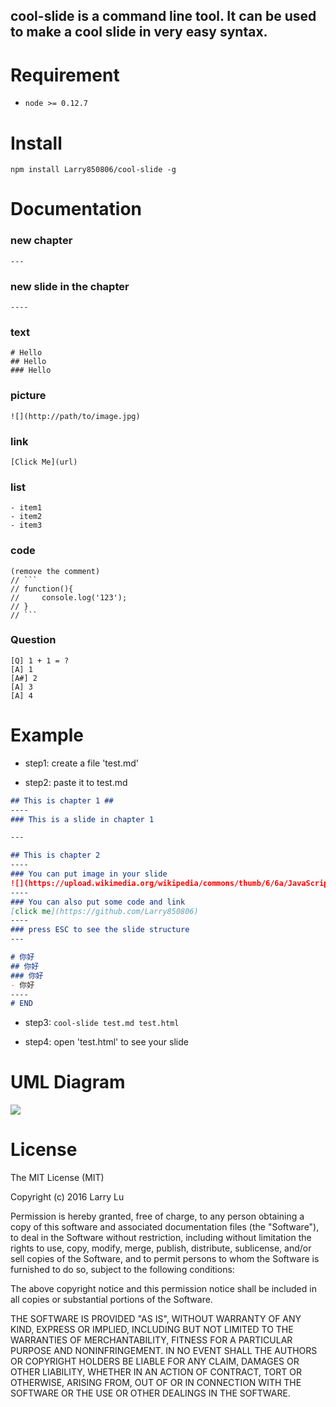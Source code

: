 ## cool-slide is a command line tool. It can be used to make a cool slide in very easy syntax. 

# Requirement

- `node >= 0.12.7`

# Install

```
npm install Larry850806/cool-slide -g
```
# Documentation

### new chapter
`---`
### new slide in the chapter
`----`
### text
```
# Hello
## Hello
### Hello
```
### picture
`![](http://path/to/image.jpg)`
### link
`[Click Me](url)`
### list
```
- item1
- item2
- item3
```
### code
```
(remove the comment)
// ```
// function(){
//     console.log('123');
// }
// ```
```
### Question
```
[Q] 1 + 1 = ?
[A] 1
[A#] 2
[A] 3
[A] 4
```

# Example

- step1: create a file 'test.md'

- step2: paste it to test.md

```markdown
## This is chapter 1 ##
----
### This is a slide in chapter 1

---

## This is chapter 2
----
### You can put image in your slide
![](https://upload.wikimedia.org/wikipedia/commons/thumb/6/6a/JavaScript-logo.png/480px-JavaScript-logo.png)
----
### You can also put some code and link
[click me](https://github.com/Larry850806)
----
### press ESC to see the slide structure
---

# 你好
## 你好
### 你好
- 你好
----
# END
```

- step3: `cool-slide test.md test.html`

- step4: open 'test.html' to see your slide

# UML Diagram
![](http://imgur.com/qXfy4lz.png)

# License

The MIT License (MIT)

Copyright (c) 2016 Larry Lu

Permission is hereby granted, free of charge, to any person obtaining a copy
of this software and associated documentation files (the "Software"), to deal
in the Software without restriction, including without limitation the rights
to use, copy, modify, merge, publish, distribute, sublicense, and/or sell
copies of the Software, and to permit persons to whom the Software is
furnished to do so, subject to the following conditions:

The above copyright notice and this permission notice shall be included in all
copies or substantial portions of the Software.

THE SOFTWARE IS PROVIDED "AS IS", WITHOUT WARRANTY OF ANY KIND, EXPRESS OR
IMPLIED, INCLUDING BUT NOT LIMITED TO THE WARRANTIES OF MERCHANTABILITY,
FITNESS FOR A PARTICULAR PURPOSE AND NONINFRINGEMENT. IN NO EVENT SHALL THE
AUTHORS OR COPYRIGHT HOLDERS BE LIABLE FOR ANY CLAIM, DAMAGES OR OTHER
LIABILITY, WHETHER IN AN ACTION OF CONTRACT, TORT OR OTHERWISE, ARISING FROM,
OUT OF OR IN CONNECTION WITH THE SOFTWARE OR THE USE OR OTHER DEALINGS IN THE
SOFTWARE.
